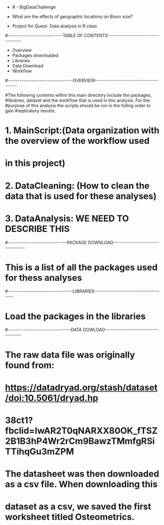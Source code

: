 - R - BigDataChallenge

- What are the effects of geographic locations on Bison size? 

- Project for Quest- Data analysis in R class 

#----------------------------TABLE OF CONTENTS----------------------------------

- Overview
- Packages downloaded
- Libraries
- Data Download 
- Workflow 

#---------------------------------OVERVIEW--------------------------------------

#The following contents within this main directory include the packages, 
#libraries, dataset and the workflow that is used in this analysis. For the 
#purpose of this analysis the scripts should be run in the folling order to gain 
#replicatory results:

#    1. MainScript:(Data organization with the overview of the workflow used
#                   in this project)
#
#    2. DataCleaning: (How to clean the data that is used for these analyses)
#
#
#    3. DataAnalysis: WE NEED TO DESCRIBE THIS 

#------------------------------PACKAGE DOWNLOAD---------------------------------

# This is a list of all the packages used for thess analyses

#---------------------------------LIBRARIES-------------------------------------

# Load the packages in the libraries 

#--------------------------------DATA DOWLOAD-----------------------------------

# The raw data file was originally found from:
#     https://datadryad.org/stash/dataset/doi:10.5061/dryad.hp
# 38ct1?fbclid=IwAR2T0qNARXX80OK_fTSZ2B1B3hP4Wr2rCm9BawzTMmfgRSiTTihqGu3mZPM  
# The datasheet was then downloaded as a csv file. When downloading this 
# dataset as a csv, we saved the first worksheet titled Osteometrics. 
  
